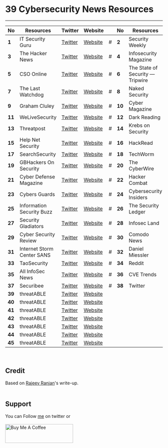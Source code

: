 # 39 Cybersecurity News Resources

-------
No | Resources | Twitter | Website | | No | Resources | Twitter | Website
------- | ------- | ------- | ------- | ------- | ------- | ------- | ------- | -------
**1** |  IT Security Guru | [Twitter](https://twitter.com/IT_SecGuru) | [Website](https://www.itsecurityguru.org/) | # | **2** |  Security Weekly | [Twitter](https://twitter.com/SecWeekly) | [Website](https://securityweekly.com/)
**3** |  The Hacker News | [Twitter](https://twitter.com/thehackersnews) | [Website](https://thehackernews.com/) | # | **4** |  Infosecurity Magazine | [Twitter](https://twitter.com/InfosecurityMag) | [Website](https://www.infosecurity-magazine.com/)
**5** |  CSO Online | [Twitter](https://twitter.com/CSOonline) | [Website](https://www.csoonline.com/) | # | **6** |  The State of Security — Tripwire | [Twitter](https://twitter.com/TripwireInc) | [Website](https://www.tripwire.com/state-of-security/)
**7** |  The Last Watchdog | [Twitter](https://twitter.com/watchdogdev) | [Website](https://www.lastwatchdog.com/) | # | **8** |  Naked Security | [Twitter](https://twitter.com/nakedsecurity) | [Website](https://nakedsecurity.sophos.com/)
**9** |  Graham Cluley | [Twitter](https://twitter.com/gcluley) | [Website](https://grahamcluley.com/) | # | **10** |  Cyber Magazine | [Twitter](https://twitter.com/cyber_magbmg) | [Website](https://cybermagazine.com/)
**11** |  WeLiveSecurity | [Twitter](https://twitter.com/welivesecurity) | [Website](https://www.welivesecurity.com/) | # | **12** |  Dark Reading | [Twitter](https://twitter.com/DarkReading) | [Website](https://www.darkreading.com/)
**13** |  Threatpost | [Twitter](https://twitter.com/threatpost) | [Website](https://threatpost.com/) | # | **14** |  Krebs on Security | [Twitter](https://twitter.com/briankrebs) | [Website](https://krebsonsecurity.com/)
**15** |  Help Net Security | [Twitter](https://twitter.com/helpnetsecurity) | [Website](https://www.helpnetsecurity.com/) | # | **16** |  HackRead | [Twitter](https://twitter.com/HackRead) | [Website](https://www.hackread.com/)
**17** |  SearchSecurity | [Twitter](https://twitter.com/SearchSecurity) | [Website](https://www.techtarget.com/searchsecurity/) | # | **18** |  TechWorm | [Twitter](https://twitter.com/techworm_in) | [Website](https://www.techworm.net/)
**19** |  GBHackers On Security | [Twitter](https://twitter.com/gbhackers_news) | [Website](https://gbhackers.com/) | # | **20** |  The CyberWire | [Twitter](https://twitter.com/thecyberwire) | [Website](https://thecyberwire.com/)
**21** |  Cyber Defense Magazine | [Twitter](https://twitter.com/cyberdefensemag) | [Website](https://www.cyberdefensemagazine.com/) | # | **22** |  Hacker Combat | [Twitter](https://twitter.com/hacker_combat) | [Website](https://hackercombat.com/)
**23** |  Cybers Guards | [Twitter](https://twitter.com/cybers_guards) | [Website](https://cyberguards.com/) | # | **24** |  Cybersecurity Insiders | [Twitter](https://twitter.com/Cybersecinsider) | [Website](https://www.cybersecurity-insiders.com/)
**25** |  Information Security Buzz | [Twitter](https://twitter.com/Info_Sec_Buzz) | [Website](https://informationsecuritybuzz.com/) | # | **26** |  The Security Ledger | [Twitter](https://twitter.com/securityledger) | [Website](https://securityledger.com/)
**27** |  Security Gladiators | [Twitter](https://twitter.com/security_gs) | [Website](https://securitygladiators.com/) | # | **28** |  Infosec Land | [Twitter](https://twitter.com/infosecedu) | [Website](https://www.infosecinstitute.com/)
**29** |  Cyber Security Review | [Twitter](https://twitter.com/cybersecurityre) | [Website](https://www.cybersecurity-review.com/) | # | **30** |  Comodo News | [Twitter](https://twitter.com/comodonews) | [Website](https://blog.comodo.com/)
**31** |  Internet Storm Center SANS | [Twitter](https://twitter.com/sans_isc) | [Website](https://isc.sans.edu/) | # | **32** |  Daniel Miessler | [Twitter](https://twitter.com/DanielMiessler) | [Website](https://danielmiessler.com/)
**33** |  TaoSecurity | [Twitter](https://twitter.com/taosecurity) | [Website](https://www.taosecurity.com/) | # | **34** |  Reddit | [Twitter](https://twitter.com/Reddit) | [Website](https://www.redditinc.com/)
**35** |  All InfoSec News | [Twitter](https://twitter.com/infosecnews_) | [Website](https://allinfosecnews.com/) | # | **36** |  CVE Trends | [Twitter](https://twitter.com/CVEtrends) | [Website](https://cvetrends.com/)
**37** |  Securibee | [Twitter](https://twitter.com/securibee) | [Website](https://securib.ee/) | # | **38** |  Twitter | [Twitter]() | [Website](https://twitter.com/?lang=en)
**39** |  threatABLE | [Twitter](https://twitter.com/threatable) | [Website](https://www.threatable.io/)
**40** |  threatABLE | [Twitter](https://twitter.com/threatable) | [Website](https://radar.securitywizardry.com/)
**41** |  threatABLE | [Twitter](https://twitter.com/threatable) | [Website](https://www.threatable.io/)
**42** |  threatABLE | [Twitter](https://twitter.com/threatable) | [Website](https://www.threatable.io/)
**43** |  threatABLE | [Twitter](https://twitter.com/threatable) | [Website](https://www.threatable.io/)
**44** |  threatABLE | [Twitter](https://twitter.com/threatable) | [Website](https://www.threatable.io/)
**45** |  threatABLE | [Twitter](https://twitter.com/threatable) | [Website](https://www.threatable.io/)

<br>


## Credit
Based on [Rajeev Ranjan](https://medium.com/@rajeevranjancom/39-cybersecurity-news-resources-3ecc86ae6124)'s write-up.
<br>&nbsp;

## Support
You can Follow [me](https://twitter.com/MeAsHacker_HNA) on twitter or
<br><br><a href="https://www.buymeacoffee.com/NafisiAslH" target="_blank"><img src="https://cdn.buymeacoffee.com/buttons/v2/default-yellow.png" alt="Buy Me A Coffee" style="height: 60px !important;width: 217px !important;" ></a>
